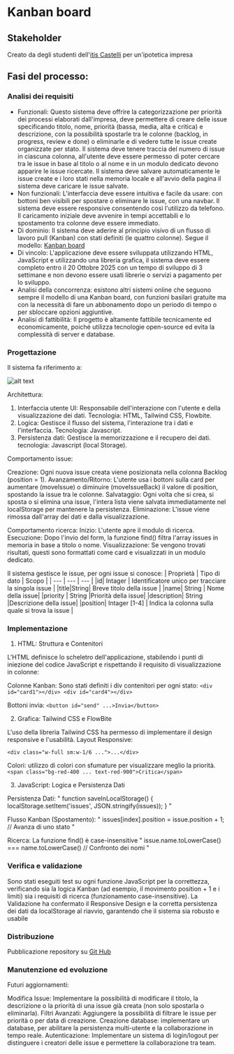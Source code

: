 # Kanban board
## Stakeholder
Creato da degli studenti dell'[itis Castelli](https://www.iiscastelli.edu.it/Pager.aspx?Page=mainpage) per un'ipotetica impresa

## Fasi del processo:
### Analisi dei requisiti
- Funzionali: Questo sistema deve offrire la categorizzazione per priorità dei processi elaborati dall'impresa, deve permettere di creare delle issue specificando titolo, nome, priorità (bassa, media, alta e critica) e descrizione, con la possibilità spostarle tra le colonne (backlog, in progress, review e done) o eliminarle e di vedere tutte le issue create organizzate per stato. Il sistema deve tenere traccia del numero di issue in ciascuna colonna, all'utente deve essere permesso di poter cercare tra le issue in base al titolo o al nome e in un modulo dedicato devono apparire le issue ricercate. Il sistema deve salvare automaticamente le issue create e i loro stati nella memoria locale e all'avvio della pagina il sistema deve caricare le issue salvate.
- Non funzionali: L'interfaccia deve essere intuitiva e facile da usare: con bottoni ben visibili per spostare o eliminare le issue, con una navbar. Il sistema deve essere responsive consentendo così l'utilizzo da telefono. Il caricamento iniziale deve avvenire in tempi accettabili e lo spostamento tra colonne deve essere immediato.
- Di dominio: Il sistema deve aderire al principio visivo di un flusso di lavoro pull (Kanban) con stati definiti (le quattro colonne). Segue il modello: [Kanban board](https://en.wikipedia.org/wiki/Kanban_board)
- Di vincolo: L'applicazione deve essere sviluppata utilizzando HTML, JavaScript e utilizzando una libreria grafica, il sistema deve essere completo entro il 20 Ottobre 2025 con un tempo di sviluppo di 3 settimane e non devono essere usati librerie o servizi a pagamento per lo sviluppo.
- Analisi della concorrenza: esistono altri sistemi online che seguono sempre il modello di una Kanban board, con funzioni basilari gratuite ma con la necessità di fare un abbonamento dopo un periodo di tempo o per sbloccare opzioni aggiuntive.
- Analisi di fattibilità: Il progetto è altamente fattibile tecnicamente ed economicamente, poiché utilizza tecnologie open-source ed evita la complessità di server e database. 

### Progettazione
Il sistema fa riferimento a:

![alt text](https://upload.wikimedia.org/wikipedia/commons/thumb/b/b4/Abstract_Kanban_Board.svg/330px-Abstract_Kanban_Board.svg.png)

Architettura:
1. Interfaccia utente UI: Responsabile dell'interazione con l'utente e della visualizzazione dei dati. Tecnologia: HTML, Tailwind CSS, Flowbite.
2. Logica: Gestisce il flusso del sistema, l'interazione tra i dati e l'interfaccia. Tecnologia: Javascript.
3. Persistenza dati: Gestisce la memorizzazione e il recupero dei dati. tecnologia: Javascript (local Storage).

Comportamento issue:

Creazione: Ogni nuova issue creata viene posizionata nella colonna Backlog (position = 1).
Avanzamento/Ritorno: L'utente usa i bottoni sulla card per aumentare (moveIssue) o diminuire (moveIssueBack) il valore di position, spostando la issue tra le colonne.
Salvataggio: Ogni volta che si crea, si sposta o si elimina una issue, l'intera lista viene salvata immediatamente nel localStorage per mantenere la persistenza.
Eliminazione: L'issue viene rimossa dall'array dei dati e dalla visualizzazione.

Comportamento ricerca:
Inizio: L'utente apre il modulo di ricerca.
Esecuzione: Dopo l'invio del form, la funzione find() filtra l'array issues in memoria in base a titolo o nome.
Visualizzazione: Se vengono trovati risultati, questi sono formattati come card e visualizzati in un modulo dedicato.


Il sistema gestisce le issue, per ogni issue si conosce:
| Proprietà | Tipo di dato | Scopo |
| --- | --- | --- |
|id| Intager | Identificatore unico per tracciare la singola issue |
|title|String| Breve titolo della issue |
|name| String | Nome della issue|
|priority | String |Priorità della issue|
|description| String |Descrizione della issue|
|position| Intager [1-4] | Indica la colonna sulla quale si trova la issue |


### Implementazione

1. HTML: Struttura e Contenitori 

L'HTML definisce lo scheletro dell'applicazione, stabilendo i punti di iniezione del codice JavaScript e rispettando il requisito di visualizzazione in colonne:

Colonne Kanban: Sono stati definiti i div contenitori per ogni stato:
```<div id="card1"></div> <div id="card4"></div> ```

Bottoni invia:
```<button id="send" ...>Invia</button>```


2. Grafica: Tailwind CSS e FlowBite
   
L'uso della libreria Tailwind CSS ha permesso di implementare il design responsive e l'usabilità.
Layout Responsive:

```<div class="w-full sm:w-1/6 ...">...</div> ```

Colori: utilizzo di colori con sfumature per visualizzare meglio la priorità.
``` <span class="bg-red-400 ... text-red-900">Critica</span> ```

3. JavaScript: Logica e Persistenza Dati 

Persistenza Dati:
" function saveInLocalStorage() {
   localStorage.setItem('issues', JSON.stringify(issues));
   } "

Flusso Kanban (Spostamento):
" issues[index].position = issue.position + 1; // Avanza di uno stato "

Ricerca: La funzione find() è case-insensitive
" issue.name.toLowerCase() === name.toLowerCase() // Confronto dei nomi "

### Verifica e validazione
Sono stati eseguiti test su ogni funzione JavaScript per la correttezza, verificando sia la logica Kanban (ad esempio, il movimento position + 1 e i limiti) sia i requisiti di ricerca (funzionamento case-insensitive). La Validazione ha confermato il Responsive Design e la corretta persistenza dei dati da localStorage al riavvio, garantendo che il sistema sia robusto e usabile

### Distribuzione
Pubblicazione repository su [Git Hub](https://en.wikipedia.org/wiki/GitHub)

### Manutenzione ed evoluzione
Futuri aggiornamenti:

Modifica Issue: Implementare la possibilità di modificare il titolo, la descrizione o la priorità di una issue già creata (non solo spostarla o eliminarla).
Filtri Avanzati: Aggiungere la possibilità di filtrare le issue per priorità o per data di creazione.
Creazione database: implementare un database, per abilitare la persistenza multi-utente e la collaborazione in tempo reale.
Autenticazione: Implementare un sistema di login/logout per distinguere i creatori delle issue e permettere la collaborazione tra team.

